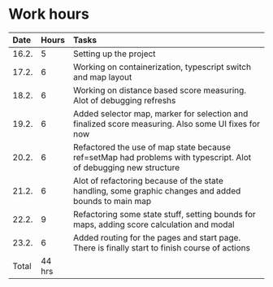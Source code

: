 # Work hours

| Date | Hours |Tasks |
|:----|:----|:---|
|16.2.| 5 | Setting up the project|
|17.2.| 6 | Working on containerization, typescript switch and map layout|
|18.2.| 6 | Working on distance based score measuring. Alot of debugging refreshs|
|19.2.| 6 | Added selector map, marker for selection and finalized score measuring. Also some UI fixes for now |
|20.2.| 6 | Refactored the use of map state because ref=setMap had problems with typescript. Alot of debugging new structure|
|21.2.| 6 | Alot of refactoring because of the state handling, some graphic changes and added bounds to main map |
|22.2.| 9 | Refactoring some state stuff, setting bounds for maps, adding score calculation and modal |
|23.2.| 6 | Added routing for the pages and start page. There is finally start to finish course of actions |
|Total | 44 hrs|

